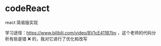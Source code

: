 # codeReact

react 简易版实现

学习途径：https://www.bilibili.com/video/BV1cE411B7by ，这个老师的代码分析有些是错 ❌ 的，我对它进行了优化和改写
